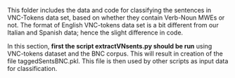 This folder includes the data and code for classifying the sentences in VNC-Tokens data set, based on whether they contain Verb-Noun MWEs or not.
The format of English VNC-tokens data set is a bit different from our Italian and Spanish data; hence the slight difference in code.

In this section, <b>first the script extractVNsents.py should be run</b> using VNC-tokens dataset and the BNC corpus. This will result in creation of the file taggedSentsBNC.pkl. This file is then used by other scripts as input data for classification. 
